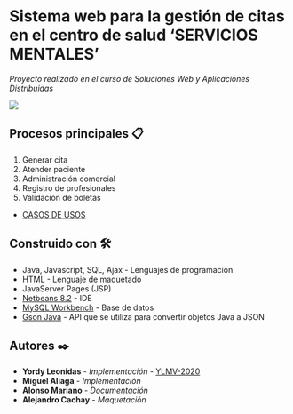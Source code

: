 # Sistema web para la gestión de citas en el centro de salud ‘SERVICIOS MENTALES’

_Proyecto realizado en el curso de Soluciones Web y Aplicaciones Distribuidas_

 <img src="https://github.com/YLMV-2020/Servicios-Mentales/blob/main/screenshot/agendar_citas.png">

## Procesos principales 📋

<ol>
 <li>Generar cita</li>
 <li>Atender paciente</li>
 <li>Administración comercial</li>
 <li>Registro de profesionales</li>
 <li>Validación de boletas</li>
</ol>

* [CASOS DE USOS](https://github.com/YLMV-2020/Servicios-Mentales/tree/main/casos%20de%20usos)

## Construido con 🛠️

* Java, Javascript, SQL, Ajax - Lenguajes de programación
* HTML - Lenguaje de maquetado
* JavaServer Pages (JSP)
* [Netbeans 8.2](https://www.oracle.com/technetwork/java/javase/downloads/jdk-netbeans-jsp-3413139-esa.html) - IDE
* [MySQL Workbench](https://www.mysql.com/products/workbench/) - Base de datos
* [Gson Java](https://github.com/google/gson) - API que se utiliza para convertir objetos Java a JSON

## Autores ✒️

* **Yordy Leonidas** - *Implementación* - [YLMV-2020](https://github.com/YLMV-2020)
* **Miguel Aliaga** - *Implementación*
* **Alonso Mariano** - *Documentación*
* **Alejandro Cachay** - *Maquetación*
